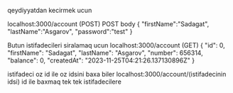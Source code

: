 qeydiyyatdan kecirmek ucun

localhost:3000/account (POST)
POST body
{
  "firstName":"Sadagat",
  "lastName":"Asgarov",
  "password":"test"
}

Butun istifadecileri siralamaq ucun
localhost:3000/account (GET)
{
  "id": 0,
  "firstName": "Sadagat",
  "lastName": "Asgarov",
  "number": 656314,
  "balance": 0,
  "createdAt": "2023-11-25T04:21:26.137130896Z"
}


istifadeci oz id ile oz idsini baxa biler
localhost:3000/account/(istifadecinin idsi)
id ile baxmaq tek tek istifadecilere
